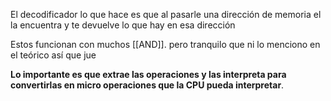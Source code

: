 El decodificador lo que hace es que al pasarle una dirección de memoria el la encuentra y te devuelve lo que hay en esa dirección 

Estos funcionan con muchos [[AND]]. pero tranquilo que ni lo menciono en el teórico así que jue 

**Lo importante es que extrae las operaciones y las interpreta para convertirlas en micro operaciones que la CPU pueda interpretar**.


